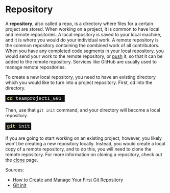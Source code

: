 # Repository

A **repository**, also called a repo, is a directory where files for a 
certain project are stored. When working on a project, it is common to 
have local and remote repositories. A local repository is saved to your 
local machine, and it is where you would do your individual work. A remote 
repository is the common repository containing the combined work of all 
contributors. When you have any completed code segments in your local repository, 
you would send your work to the remote repository, or [push](/gitcommands/push.md) it, 
so that it can be added to the remote repository. Services like GitHub 
are usually used to manage remote repositories.

To create a new local repository, you need to have an existing directory which 
you would like to turn into a project repository. First, cd into the directory.

![git_init_1](https://github.com/dahliamusa/teamproject1-601/blob/master/images/git_init_1.png?raw=true)
 
Then, use that `git init` command, and your directory will become a local repository.

![git_init_2](https://github.com/dahliamusa/teamproject1-601/blob/master/images/git_init_2.png?raw=true)

If you are going to start working on an existing project, however, you likely 
won't be creating a new repository locally. Instead, you would create a local 
copy of a remote repository, and to do this, you will need to clone the remote 
repository. For more information on cloning a repository, check out the 
[clone](/gitcommands/clone.md) page.

Sources:
* [How to Create and Manage Your First Git Repository](https://www.bitdegree.org/learn/what-is-a-git-repository#:~:text=Git%20Repository%3A%20Summary%201%20Git%20system%20stores%20and,is%20a%20copy%20of%20a%20remote%20Git%20repo.)
* [Git init](https://github.com/git-guides/git-init#:~:text=git%20init%20is%20one%20way%20to%20start%20a,creates%20as%20a%20part%20of%20your%20project%27s%20history.)